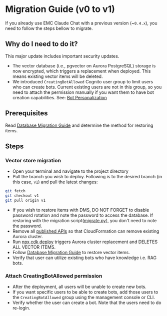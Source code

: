 # Migration Guide (v0 to v1)

If you already use EMC Claude Chat with a previous version (~`0.4.x`), you need to follow the steps bellow to migrate.

## Why do I need to do it?

This major update includes important security updates.

- The vector database (i.e., pgvector on Aurora PostgreSQL) storage is now encrypted, which triggers a replacement when deployed. This means existing vector items will be deleted.
- We introduced `CreatingBotAllowed` Cognito user group to limit users who can create bots. Current existing users are not in this group, so you need to attach the permission manually if you want them to have bot creation capabilities. See: [Bot Personalization](../../README.md#bot-personalization)

## Prerequisites

Read [Database Migration Guide](./DATABASE_MIGRATION.md) and determine the method for restoring items.

## Steps

### Vector store migration

- Open your terminal and navigate to the project directory
- Pull the branch you wish to deploy. Following is to the desired branch (in this case, `v1`) and pull the latest changes:

```sh
git fetch
git checkout v1
git pull origin v1
```

- If you wish to restore items with DMS, DO NOT FORGET to disable password rotation and note the password to access the database. If restoring with the migration script([migrate.py](./migrate.py)), you don't need to note the password.
- Remove all [published APIs](../PUBLISH_API.md) so that CloudFormation can remove existing Aurora cluster.
- Run [npx cdk deploy](../README.md#deploy-using-cdk) triggers Aurora cluster replacement and DELETES ALL VECTOR ITEMS.
- Follow [Database Migration Guide](./DATABASE_MIGRATION.md) to restore vector items.
- Verify that user can utilize existing bots who have knowledge i.e. RAG bots.

### Attach CreatingBotAllowed permission

- After the deployment, all users will be unable to create new bots.
- If you want specific users to be able to create bots, add those users to the `CreatingBotAllowed` group using the management console or CLI.
- Verify whether the user can create a bot. Note that the users need to do re-login.
